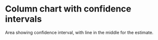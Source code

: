 # Column chart with confidence intervals

Area showing confidence interval, with line in the middle for the estimate.